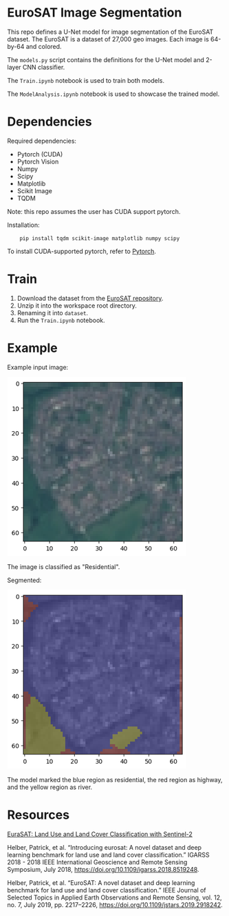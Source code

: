 # EuroSAT Image Segmentation

This repo defines a U-Net model for image segmentation of the EuroSAT dataset. The EuroSAT is a dataset of 27,000 geo images. Each image is 64-by-64 and colored.

The `models.py` script contains the definitions for the U-Net model and 2-layer CNN classifier.

The `Train.ipynb` notebook is used to train both models.

The `ModelAnalysis.ipynb` notebook is used to showcase the trained model.

# Dependencies

Required dependencies:
- Pytorch (CUDA)
- Pytorch Vision
- Numpy
- Scipy
- Matplotlib
- Scikit Image
- TQDM

Note: this repo assumes the user has CUDA support pytorch.

Installation:

```
    pip install tqdm scikit-image matplotlib numpy scipy
```

To install CUDA-supported pytorch, refer to [Pytorch](https://pytorch.org/get-started/locally/).

# Train

1. Download the dataset from the [EuroSAT repository](https://github.com/phelber/eurosat).
2. Unzip it into the workspace root directory.
3. Renaming it into `dataset`. 
4. Run the `Train.ipynb` notebook.

# Example

Example input image:

![Input Image](outputs/Sample%202.png)

The image is classified as "Residential".

Segmented:

![Segmented Image](outputs/Sample%202%20Segmented.png)

The model marked the blue region as residential, the red region as highway, and the yellow region as river.

# Resources

[EuraSAT: Land Use and Land Cover Classification with Sentinel-2](https://github.com/phelber/eurosat)

Helber, Patrick, et al. “Introducing eurosat: A novel dataset and deep learning benchmark for land use and land cover classification.” IGARSS 2018 - 2018 IEEE International Geoscience and Remote Sensing Symposium, July 2018, https://doi.org/10.1109/igarss.2018.8519248. 

Helber, Patrick, et al. “EuroSAT: A novel dataset and deep learning benchmark for land use and land cover classification.” IEEE Journal of Selected Topics in Applied Earth Observations and Remote Sensing, vol. 12, no. 7, July 2019, pp. 2217–2226, https://doi.org/10.1109/jstars.2019.2918242. 
